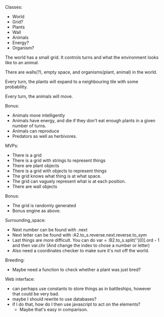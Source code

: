 Classes:
  - World
  - Grid?
  - Plants
  - Wall
  - Animals
  - Energy?
  - Organism?

The world has a small grid. It controls turns and what the environment looks like to an animal.

There are walls(?), empty space, and organisms(plant, animal) in the world.

Every turn, the plants will expand to a neighbouring tile with some probability.

Every turn, the animals will move.

Bonus:
  - Animals move intelligently
  - Animals have energy, and die if they don't eat enough plants in a given number of turns.
  - Animals can reproduce
  - Predators as well as herbivores.

MVPs:
  - There is a grid
  - There is a grid with strings to represent things
  - There are plant objects
  - There is a grid with objects to represent things
  - The grid knows what thing is at what space.
  - The grid can vaguely represent what is at each position.
  - There are wall objects

Bonus:
  - The grid is randomly generated
  - Bonus engine as above.

Surrounding_space:
  - Next number can be found with .next
  - Next letter can be found with :A2.to_s.reverse.next.reverse.to_sym
  - Last things are more difficult. You can do var = :B2.to_s.split('')[0].ord - 1 and then var.chr (And change the index to chose a number or letter)
  - Also need a coordinates checker to make sure it's not off the world.

Breeding:
  - Maybe need a function to check whether a plant was just bred?

Web interface:
  - can perhaps use constants to store things as in battleships, however that could be very bad.
  - maybe I should rewrite to use databases?
  - if I do that, how do I then use javascript to act on the elements?
    - Maybe that's easy in comparison.